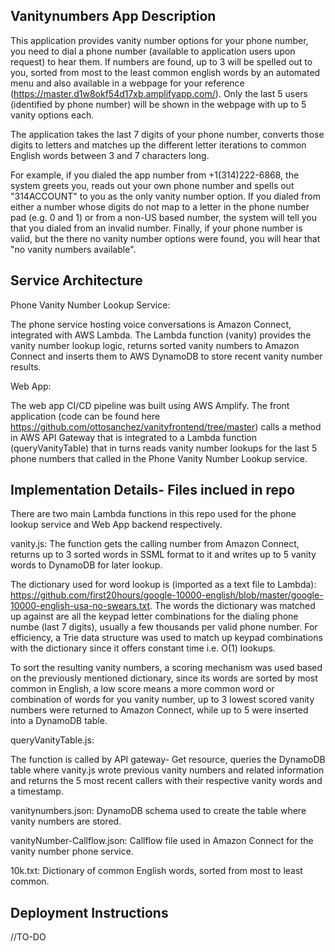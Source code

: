 ## Vanitynumbers App Description
This application provides vanity number options for your phone number, you need to dial a phone number (available to application users upon request) to hear them. If numbers are found, up to 3 will be spelled out to you, sorted from most to the least common english words by an automated menu and also available in a webpage for your reference (https://master.d1w8okf54d17xb.amplifyapp.com/). Only the last 5 users (identified by phone number) will be shown in the webpage with up to 5 vanity options each. 
    
The application takes the last 7 digits of your phone number, converts those digits to letters and matches up the different letter iterations to common English words between 3 and 7 characters long.
    
For example, if you dialed the app number from +1(314)222-6868, the system greets you, reads out your own phone number and  spells out "314ACCOUNT" to you as the only vanity number option. If you dialed from either a number whose digits do not map to a letter in the phone number pad (e.g. 0 and 1) or from a non-US based number, the system will tell you that you dialed from an invalid number. Finally, if your phone number is valid, but the there no vanity number options were found, you will hear that "no vanity numbers available". 

## Service Architecture ##
Phone Vanity Number Lookup Service: 
    
The phone service hosting voice conversations is Amazon Connect, integrated with AWS Lambda. The Lambda function (vanity) provides the vanity number lookup logic, returns sorted vanity numbers to Amazon Connect and inserts them to AWS DynamoDB to store recent vanity number results. 
    
Web App: 
    
The web app CI/CD pipeline was built using AWS Amplify. The front application (code can be found here https://github.com/ottosanchez/vanityfrontend/tree/master) calls a method in AWS API Gateway that is integrated to a Lambda function (queryVanityTable) that in turns reads vanity number lookups for the last 5 phone numbers that called in the Phone Vanity Number Lookup service. 
  

## Implementation Details- Files inclued in repo ##
There are two main Lambda functions in this repo used for the phone lookup service and Web App backend respectively.
    
vanity.js: 
The function gets the calling number from Amazon Connect, returns up to 3 sorted words in SSML format to it and writes up to 5 vanity words to DynamoDB for later lookup.

The dictionary used for word lookup is (imported as a text file to Lambda): https://github.com/first20hours/google-10000-english/blob/master/google-10000-english-usa-no-swears.txt. The words the dictionary was matched up against are all the keypad letter combinations for the dialing phone numbe (last 7 digits), usually a few thousands per valid phone number. For efficiency, a Trie data structure was used to match up keypad combinations with the dictionary since it offers constant time i.e. O(1) lookups. 

To sort the resulting vanity numbers, a scoring mechanism was used based on the previously mentioned dictionary, since its words are sorted by most common in English, a low score means a more common word or combination of words for you vanity number, up to 3 lowest scored vanity numbers were returned to Amazon Connect, while up to 5 were inserted into a DynamoDB table.
    
queryVanityTable.js: 
    
The function is called by API gateway- Get resource, queries the DynamoDB table where vanity.js wrote previous vanity numbers and related information and returns the 5 most recent callers with their respective vanity words and a timestamp.  

vanitynumbers.json:
DynamoDB schema used to create the table where vanity numbers are stored.

vanityNumber-Callflow.json:
Callflow file used in Amazon Connect for the vanity number phone service.

10k.txt:
Dictionary of common English words, sorted from most to least common.

## Deployment Instructions ##
//TO-DO

